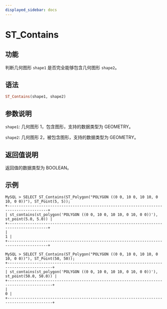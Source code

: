 ```yaml
---
displayed_sidebar: docs
---
```


# ST_Contains

## 功能

判断几何图形 `shape1` 是否完全能够包含几何图形 `shape2`。

## 语法

```Haskell
ST_Contains(shape1, shape2)
```

## 参数说明

`shape1`: 几何图形 1，包含图形，支持的数据类型为 GEOMETRY。

`shape2`: 几何图形 2，被包含图形，支持的数据类型为 GEOMETRY。

## 返回值说明

返回值的数据类型为 BOOLEAN。

## 示例

```Plain Text
MySQL > SELECT ST_Contains(ST_Polygon("POLYGON ((0 0, 10 0, 10 10, 0 10, 0 0))"), ST_Point(5, 5));
+----------------------------------------------------------------------------------------+
| st_contains(st_polygon('POLYGON ((0 0, 10 0, 10 10, 0 10, 0 0))'), st_point(5.0, 5.0)) |
+----------------------------------------------------------------------------------------+
|                                                                                      1 |
+----------------------------------------------------------------------------------------+

MySQL > SELECT ST_Contains(ST_Polygon("POLYGON ((0 0, 10 0, 10 10, 0 10, 0 0))"), ST_Point(50, 50));
+------------------------------------------------------------------------------------------+
| st_contains(st_polygon('POLYGON ((0 0, 10 0, 10 10, 0 10, 0 0))'), st_point(50.0, 50.0)) |
+------------------------------------------------------------------------------------------+
|                                                                                        0 |
+------------------------------------------------------------------------------------------+
```
